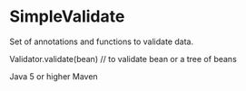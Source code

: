 # SimpleValidate

Set of annotations and functions to validate data.

Validator.validate(bean) // to validate bean or a tree of beans

Java 5 or higher
Maven
